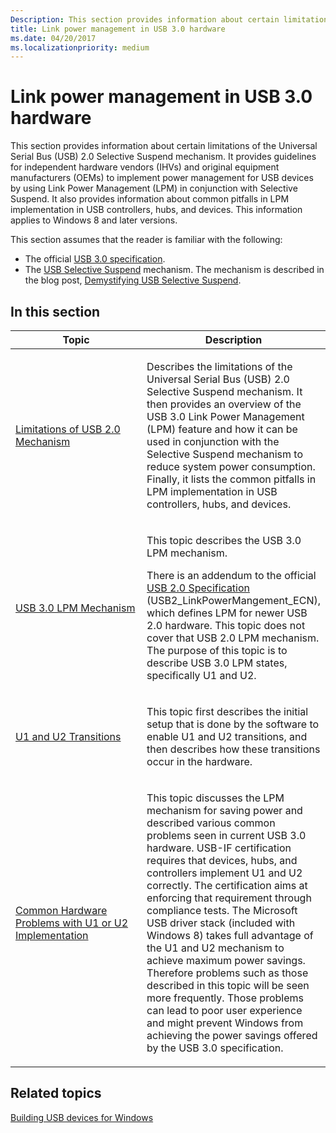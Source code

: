 ```yaml
---
Description: This section provides information about certain limitations of the Universal Serial Bus (USB) 2.0 Selective Suspend mechanism.
title: Link power management in USB 3.0 hardware
ms.date: 04/20/2017
ms.localizationpriority: medium
---
```


# Link power management in USB 3.0 hardware


This section provides information about certain limitations of the Universal Serial Bus (USB) 2.0 Selective Suspend mechanism. It provides guidelines for independent hardware vendors (IHVs) and original equipment manufacturers (OEMs) to implement power management for USB devices by using Link Power Management (LPM) in conjunction with Selective Suspend. It also provides information about common pitfalls in LPM implementation in USB controllers, hubs, and devices. This information applies to Windows 8 and later versions.

This section assumes that the reader is familiar with the following:

-   The official [USB 3.0 specification](https://www.usb.org/documents).
-   The [USB Selective Suspend](https://go.microsoft.com/fwlink/p/?linkid=230964) mechanism. The mechanism is described in the blog post, [Demystifying USB Selective Suspend](https://go.microsoft.com/fwlink/p/?linkid=230962).

## In this section


<table>
<colgroup>
<col width="50%" />
<col width="50%" />
</colgroup>
<thead>
<tr class="header">
<th>Topic</th>
<th>Description</th>
</tr>
</thead>
<tbody>
<tr class="odd">
<td><p><a href="limitations-of-usb-2-0-mechanism.md" data-raw-source="[Limitations of USB 2.0 Mechanism](limitations-of-usb-2-0-mechanism.md)">Limitations of USB 2.0 Mechanism</a></p></td>
<td><p>Describes the limitations of the Universal Serial Bus (USB) 2.0 Selective Suspend mechanism. It then provides an overview of the USB 3.0 Link Power Management (LPM) feature and how it can be used in conjunction with the Selective Suspend mechanism to reduce system power consumption. Finally, it lists the common pitfalls in LPM implementation in USB controllers, hubs, and devices.</p></td>
</tr>
<tr class="even">
<td><p><a href="usb-3-0-lpm-mechanism-.md" data-raw-source="[USB 3.0 LPM Mechanism](usb-3-0-lpm-mechanism-.md)">USB 3.0 LPM Mechanism</a></p></td>
<td><p>This topic describes the USB 3.0 LPM mechanism.</p>
<p>There is an addendum to the official <a href="https://go.microsoft.com/fwlink/p/?linkid=230961" data-raw-source="[USB 2.0 Specification](https://go.microsoft.com/fwlink/p/?linkid=230961)">USB 2.0 Specification</a> (USB2_LinkPowerMangement_ECN), which defines LPM for newer USB 2.0 hardware. This topic does not cover that USB 2.0 LPM mechanism. The purpose of this topic is to describe USB 3.0 LPM states, specifically U1 and U2.</p></td>
</tr>
<tr class="odd">
<td><p><a href="u1-and-u2-transitions.md" data-raw-source="[U1 and U2 Transitions](u1-and-u2-transitions.md)">U1 and U2 Transitions</a></p></td>
<td><p>This topic first describes the initial setup that is done by the software to enable U1 and U2 transitions, and then describes how these transitions occur in the hardware.</p></td>
</tr>
<tr class="even">
<td><p><a href="common-hardware-problems-with-u1-or-u2-implementation.md" data-raw-source="[Common Hardware Problems with U1 or U2 Implementation](common-hardware-problems-with-u1-or-u2-implementation.md)">Common Hardware Problems with U1 or U2 Implementation</a></p></td>
<td><p>This topic discusses the LPM mechanism for saving power and described various common problems seen in current USB 3.0 hardware. USB-IF certification requires that devices, hubs, and controllers implement U1 and U2 correctly. The certification aims at enforcing that requirement through compliance tests. The Microsoft USB driver stack (included with Windows 8) takes full advantage of the U1 and U2 mechanism to achieve maximum power savings. Therefore problems such as those described in this topic will be seen more frequently. Those problems can lead to poor user experience and might prevent Windows from achieving the power savings offered by the USB 3.0 specification.</p></td>
</tr>
</tbody>
</table>

 

## Related topics
[Building USB devices for Windows](building-usb-devices-for-windows.md)  



